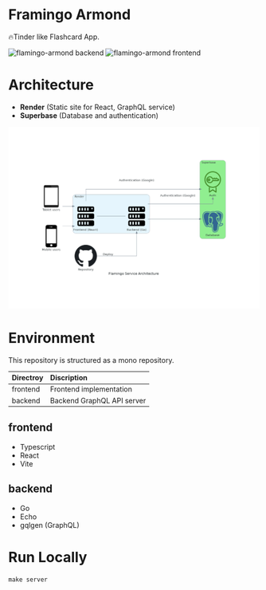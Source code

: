 # Framingo Armond
🔥Tinder like Flashcard App. 

![flamingo-armond backend](https://github.com/yasuflatland-lf/flamingo-armond/actions/workflows/backend.yml/badge.svg)
![flamingo-armond frontend](https://github.com/yasuflatland-lf/flamingo-armond/actions/workflows/frontend.yml/badge.svg)

# Architecture
- **Render** (Static site for React, GraphQL service)
- **Superbase** (Database and authentication)
  
![Architecture](./docs/diagram.png)

# Environment
This repository is structured as a mono repository. 

| Directroy | Discription |
|:--|:--|
|frontend | Frontend implementation |
|backend| Backend GraphQL API server |

## frontend
- Typescript
- React
- Vite

## backend
- Go
- Echo
- gqlgen (GraphQL)
  
# Run Locally
```
make server
```